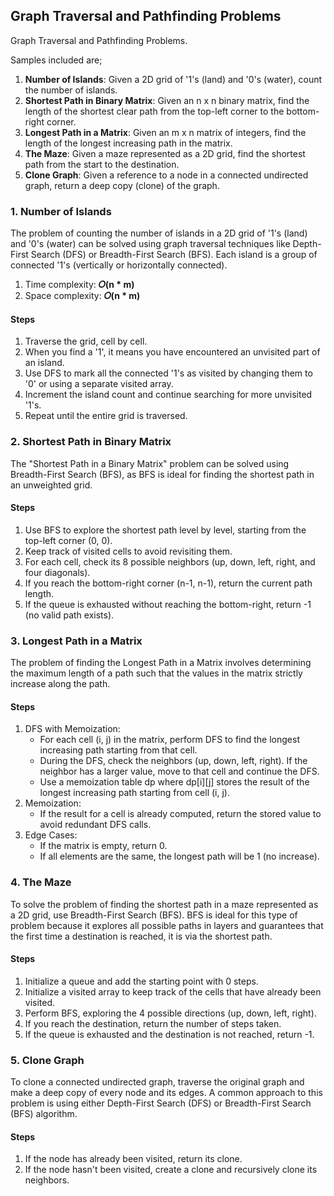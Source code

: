 ## Graph Traversal and Pathfinding Problems
Graph Traversal and Pathfinding Problems.

Samples included are;
1. <b>Number of Islands</b>: Given a 2D grid of '1's (land) and '0's (water), count the number of islands.
2. <b>Shortest Path in Binary Matrix</b>: Given an n x n binary matrix, find the length of the shortest clear path from the top-left corner to the bottom-right corner.
3. <b>Longest Path in a Matrix</b>: Given an m x n matrix of integers, find the length of the longest increasing path in the matrix.
4. <b>The Maze</b>: Given a maze represented as a 2D grid, find the shortest path from the start to the destination.
5. <b>Clone Graph</b>: Given a reference to a node in a connected undirected graph, return a deep copy (clone) of the graph.


### 1. Number of Islands
The problem of counting the number of islands in a 2D grid of '1's (land) and '0's (water) can be solved using graph traversal techniques like Depth-First Search (DFS) or Breadth-First Search (BFS). Each island is a group of connected '1's (vertically or horizontally connected).

1. Time complexity: <b>𝑂(n * m)</b>
2. Space complexity: <b>𝑂(n * m)</b>

#### Steps
1. Traverse the grid, cell by cell.
2. When you find a '1', it means you have encountered an unvisited part of an island.
3. Use DFS to mark all the connected '1's as visited by changing them to '0' or using a separate visited array.
4. Increment the island count and continue searching for more unvisited '1's.
5. Repeat until the entire grid is traversed.

### 2. Shortest Path in Binary Matrix
The "Shortest Path in a Binary Matrix" problem can be solved using Breadth-First Search (BFS), as BFS is ideal for finding the shortest path in an unweighted grid.

#### Steps
1. Use BFS to explore the shortest path level by level, starting from the top-left corner (0, 0).
2. Keep track of visited cells to avoid revisiting them.
3. For each cell, check its 8 possible neighbors (up, down, left, right, and four diagonals).
4. If you reach the bottom-right corner (n-1, n-1), return the current path length.
5. If the queue is exhausted without reaching the bottom-right, return -1 (no valid path exists).

### 3. Longest Path in a Matrix
The problem of finding the Longest Path in a Matrix involves determining the maximum length of a path such that the values in the matrix strictly increase along the path.

#### Steps
1. DFS with Memoization:
    - For each cell (i, j) in the matrix, perform DFS to find the longest increasing path starting from that cell.
    - During the DFS, check the neighbors (up, down, left, right). If the neighbor has a larger value, move to that cell and continue the DFS.
    - Use a memoization table dp where dp[i][j] stores the result of the longest increasing path starting from cell (i, j).
2. Memoization:
    - If the result for a cell is already computed, return the stored value to avoid redundant DFS calls.
3. Edge Cases:
    - If the matrix is empty, return 0.
    - If all elements are the same, the longest path will be 1 (no increase).

### 4. The Maze
To solve the problem of finding the shortest path in a maze represented as a 2D grid, use Breadth-First Search (BFS). BFS is ideal for this type of problem because it explores all possible paths in layers and guarantees that the first time a destination is reached, it is via the shortest path.

#### Steps
1. Initialize a queue and add the starting point with 0 steps.
2. Initialize a visited array to keep track of the cells that have already been visited.
3. Perform BFS, exploring the 4 possible directions (up, down, left, right).
4. If you reach the destination, return the number of steps taken.
5. If the queue is exhausted and the destination is not reached, return -1.

### 5. Clone Graph
To clone a connected undirected graph, traverse the original graph and make a deep copy of every node and its edges. A common approach to this problem is using either Depth-First Search (DFS) or Breadth-First Search (BFS) algorithm.

#### Steps
1. If the node has already been visited, return its clone.
2. If the node hasn't been visited, create a clone and recursively clone its neighbors.